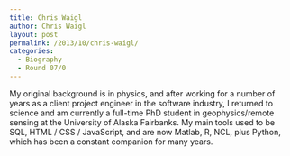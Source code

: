 ```yaml
---
title: Chris Waigl
author: Chris Waigl
layout: post
permalink: /2013/10/chris-waigl/
categories:
  - Biography
  - Round 07/0
---
```

My original background is in physics, and after working for a number of years as a client project engineer in the software industry, I returned to science and am currently a full-time PhD student in geophysics/remote sensing at the University of Alaska Fairbanks. My main tools used to be SQL, HTML / CSS / JavaScript, and are now Matlab, R, NCL, plus Python, which has been a constant companion for many years.